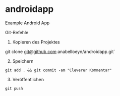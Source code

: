 # androidapp
Example Android App


Git-Befehle

1. Kopieren des Projektes

git clone git@github.com:anabelloeyn/androidapp.git`

2. Speichern

`git add . && git commit -am "Cleverer Kommentar"`

3. Veröffentlichen

`git push`